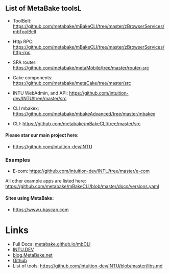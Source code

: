 
## List of MetaBake toolsL

- ToolBelt: https://github.com/metabake/mBakeCLI/tree/master/zBrowserServices/mbToolBelt
- Http RPC: https://github.com/metabake/mBakeCLI/tree/master/zBrowserServices/http-rpc
- SPA router: https://github.com/metabake/metaMobile/tree/master/router-src
- Cake components: https://github.com/metabake/metaCake/tree/master/src

- INTU WebAdmin, and API: https://github.com/intuition-dev/INTU/tree/master/src
- CLI mbakex: https://github.com/metabake/mbakeAdvanced/tree/master/mbakex
- CLI: https://github.com/metabake/mBakeCLI/tree/master/src


#### Please star our main project here:
- https://github.com/intuition-dev/INTU


### Examples

- E-com: https://github.com/intuition-dev/INTU/tree/master/e-com

All other example apps are listed here: https://github.com/metabake/mBakeCLI/blob/master/docs/versions.yaml

#### Sites using MetaBake:
- https://www.ubaycap.com


# Links
- Full Docs: [metabake.github.io/mbCLI](http://metabake.github.io/mbCLI)
- [INTU.DEV](https://www.INTU.DEV)
- [blog.MetaBake.net](http://blog.MetaBake.net)
- [Github](http://git.INTU.DEV)
- List of tools: https://github.com/intuition-dev/INTU/blob/master/libs.md



